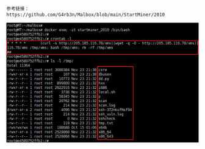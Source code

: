 ```
参考链接：
https://github.com/G4rb3n/Malbox/blob/main/StartMiner/2010
```

![效果图](https://github.com/G4rb3n/Malbox/blob/main/StartMiner/2010/startminer_2010.png)